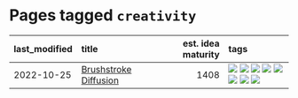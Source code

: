 # Pages tagged `creativity`

|last_modified|title|est. idea maturity|tags
|:---|:---|---:|:---|
|2022-10-25|[Brushstroke Diffusion](../brushstroke-diffusion.md)|1408|[![](https://img.shields.io/badge/tag-artisticstyletransfer-92ab1c)](../tags/artisticstyletransfer.md) [![](https://img.shields.io/badge/tag-creativity-12f6d5)](../tags/creativity.md) [![](https://img.shields.io/badge/tag-deepgenerativemodeling-48fb29)](../tags/deepgenerativemodeling.md) [![](https://img.shields.io/badge/tag-experimental-4d35f9)](../tags/experimental.md) [![](https://img.shields.io/badge/tag-imageprocessing-4db4d2)](../tags/imageprocessing.md) [![](https://img.shields.io/badge/tag-modeltraining-12eec5)](../tags/modeltraining.md) [![](https://img.shields.io/badge/tag-painting-ea1833)](../tags/painting.md) [![](https://img.shields.io/badge/tag-wip-4bcfd8)](../tags/wip.md)|